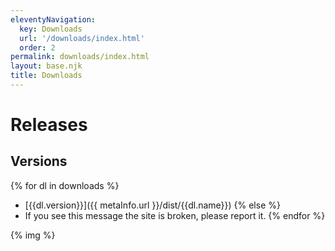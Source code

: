 ```yaml
---
eleventyNavigation:
  key: Downloads
  url: '/downloads/index.html'
  order: 2
permalink: downloads/index.html
layout: base.njk
title: Downloads
---
```

# Releases
## Versions

{% for dl in downloads %}
- [{{dl.version}}]({{ metaInfo.url }}/dist/{{dl.name}})
{% else %}
- If you see this message the site is broken, please report it.
{% endfor %}

{% img %}

